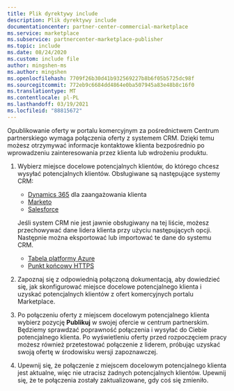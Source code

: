 ```yaml
---
title: Plik dyrektywy include
description: Plik dyrektywy include
documentationcenter: partner-center-commercial-marketplace
ms.service: marketplace
ms.subservice: partnercenter-marketplace-publisher
ms.topic: include
ms.date: 08/24/2020
ms.custom: include file
author: mingshen-ms
ms.author: mingshen
ms.openlocfilehash: 7709f26b30d41b932569227b8b6f05b5725dc98f
ms.sourcegitcommit: 772eb9c6684dd4864e0ba507945a83e48b8c16f0
ms.translationtype: MT
ms.contentlocale: pl-PL
ms.lasthandoff: 03/19/2021
ms.locfileid: "88815672"
---
```

Opublikowanie oferty w portalu komercyjnym za pośrednictwem Centrum partnerskiego wymaga połączenia oferty z systemem CRM. Dzięki temu możesz otrzymywać informacje kontaktowe klienta bezpośrednio po wprowadzeniu zainteresowania przez klienta lub wdrożeniu produktu.

1. Wybierz miejsce docelowe potencjalnych klientów, do którego chcesz wysyłać potencjalnych klientów. Obsługiwane są następujące systemy CRM:

    * [Dynamics 365](../commercial-marketplace-lead-management-instructions-dynamics.md) dla zaangażowania klienta
    * [Marketo](../commercial-marketplace-lead-management-instructions-marketo.md)
    * [Salesforce](../commercial-marketplace-lead-management-instructions-salesforce.md)

    Jeśli system CRM nie jest jawnie obsługiwany na tej liście, możesz przechowywać dane lidera klienta przy użyciu następujących opcji. Następnie można eksportować lub importować te dane do systemu CRM.

    * [Tabela platformy Azure](../commercial-marketplace-lead-management-instructions-azure-table.md)
    * [Punkt końcowy HTTPS](../commercial-marketplace-lead-management-instructions-https.md)

1. Zapoznaj się z odpowiednią połączoną dokumentacją, aby dowiedzieć się, jak skonfigurować miejsce docelowe potencjalnego klienta i uzyskać potencjalnych klientów z ofert komercyjnych portalu Marketplace.
1. Po połączeniu oferty z miejscem docelowym potencjalnego klienta wybierz pozycję **Publikuj** w swojej ofercie w centrum partnerskim. Będziemy sprawdzać poprawność połączenia i wysyłać do Ciebie potencjalnego klienta. Po wyświetleniu oferty przed rozpoczęciem pracy możesz również przetestować połączenie z liderem, próbując uzyskać swoją ofertę w środowisku wersji zapoznawczej.
1. Upewnij się, że połączenie z miejscem docelowym potencjalnego klienta jest aktualne, więc nie utracisz żadnych potencjalnych klientów. Upewnij się, że te połączenia zostały zaktualizowane, gdy coś się zmieniło.
